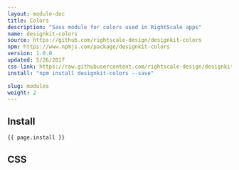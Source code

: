 ```yaml
---
layout: module-doc
title: Colors
description: "Sass module for colors used in RightScale apps"
name: designkit-colors
source: https://github.com/rightscale-design/designkit-colors
npm: https://www.npmjs.com/package/designkit-colors
version: 1.0.0
updated: 5/26/2017
css-link: https://raw.githubusercontent.com/rightscale-design/designkit-colors/master/dist/designkit-colors.css
install: "npm install designkit-colors --save"

slug: modules
weight: 2
---
```


## Install

```bash
{{ page.install }}
```

## CSS

<div class="snippet">
  <pre id="css_contents" class="highlighter-rouge snippet-css"><code class="css"></code></pre>
</div>
